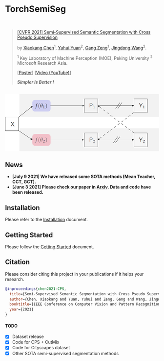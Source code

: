 # TorchSemiSeg
<br>

> [[CVPR 2021] Semi-Supervised Semantic Segmentation with Cross Pseudo Supervision](https://arxiv.org/abs/2106.01226)
>
> by [Xiaokang Chen](https://charlescxk.github.io)<sup>1</sup>, [Yuhui Yuan](https://scholar.google.com/citations?user=PzyvzksAAAAJ&hl=zh-CN)<sup>2</sup>, [Gang Zeng](https://www.cis.pku.edu.cn/info/1177/1378.htm)<sup>1</sup>, [Jingdong Wang](https://jingdongwang2017.github.io/)<sup>2</sup>.
> 
> <sup>1</sup> Key Laboratory of Machine Perception (MOE), Peking University
><sup>2</sup> Microsoft Research Asia.
> 
> [[Poster](https://charlescxk.github.io/papers/CVPR2021_CPS/00446-poster.pdf)] [[Video (YouTube)](https://www.youtube.com/watch?v=5HKitm0O27w)]
>
> ***Simpler Is Better !***

<br>

<img src=ReadmePic/cps.png width="600">

## News
- **[July 9  2021] We have released some SOTA methods (Mean Teacher, CCT, GCT).**  
- **[June 3 2021] Please check our paper in [Arxiv](https://arxiv.org/abs/2106.01226). Data and code have been released.**  


## Installation
Please refer to the [Installation](./docs/installation.md) document.

## Getting Started
Please follow the [Getting Started](./docs/getting_started.md) document.


## Citation

Please consider citing this project in your publications if it helps your research.

```bibtex
@inproceedings{chen2021-CPS,
  title={Semi-Supervised Semantic Segmentation with Cross Pseudo Supervision},
  author={Chen, Xiaokang and Yuan, Yuhui and Zeng, Gang and Wang, Jingdong},
  booktitle={IEEE Conference on Computer Vision and Pattern Recognition (CVPR)},
  year={2021}
}
```

#### TODO
- [x] Dataset release
- [x] Code for CPS + CutMix
- [x] Code for Cityscapes dataset
- [x] Other SOTA semi-supervised segmentation methods
